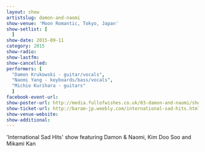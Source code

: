 ```yaml
---
layout: show
artistslug: damon-and-naomi
show-venue: 'Moon Romantic, Tokyo, Japan'
show-setlist: [
  ]
show-date: 2015-09-11
category: 2015
show-radio: 
show-lastfm: 
show-cancelled: 
performers: [
  "Damon Krukowski - guitar/vocals",
  "Naomi Yang - keyboards/bass/vocals",
  "Michio Kurihara - guitars"
  ]
facebook-event-url: 
show-poster-url: http://media.fullofwishes.co.uk/03-damon-and-naomi/show_assets/2015-09-10/2015-09-10-vacant-tokyo-japan.jpg
show-ticket-url: http://baram-jp.weebly.com/international-sad-hits.html
show-venue-website: 
show-additional: 
---
```

'International Sad Hits' show featuring Damon & Naomi, Kim Doo Soo and Mikami Kan